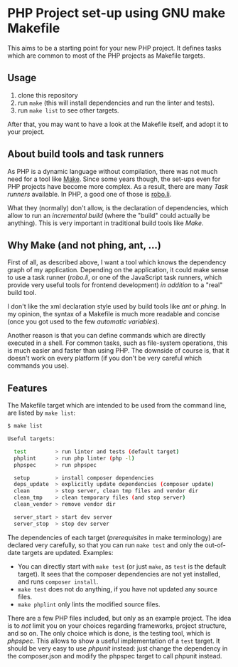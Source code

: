 PHP Project set-up using GNU make Makefile
=========================================

This aims to be a starting point for your
new PHP project. It defines tasks which
are common to most of the PHP projects
as Makefile targets.

Usage
--------

1. clone this repository
2. run `make` (this will install dependencies and run the linter and tests).
3. run `make list` to see other targets.

After that, you may want to have a look at the Makefile itself,
and adopt it to your project.

About build tools and task runners
----------------------------------

As PHP is a dynamic language without
compilation, there was not much need
for a tool like [Make](https://www.gnu.org/software/make/).
Since some years though, the set-ups
even for PHP projects have become more
complex. As a result, there are many
*Task runners* available. In PHP, a
good one of those is [robo.li](http://robo.li/).

What they (normally) don't allow, is the
declaration of dependencies, which allow
to run an *incremental build* (where the "build"
could actually be anything). This is very
important in traditional build tools like *Make*.

Why Make (and not phing, ant, ...)
----------------------------------

First of all, as described above, I want a tool which
knows the dependency graph of my application. Depending
on the application, it could make sense to use a
task runner (*robo.li*, or one of the JavaScript task
runners, which provide very useful tools for frontend
development) *in addition* to a "real" build tool.

I don't like the xml declaration style used by
build tools like *ant* or *phing*. In my opinion,
the syntax of a Makefile is much more readable and
concise (once you got used to the few *automatic variables*).

Another reason is that you can define commands which are
directly executed in a shell. For common tasks, such as
file-system operations, this is much easier and faster
than using PHP. The downside of course is, that it
doesn't work on every platform (if you don't be very
careful which commands you use).

Features
----------

The Makefile target which are intended to be used from the
command line, are listed by `make list`:

```sh
$ make list

Useful targets:

  test         > run linter and tests (default target)
  phplint      > run php linter (php -l)
  phpspec      > run phpspec

  setup        > install composer dependencies
  deps_update  > explicitly update dependencies (composer update)
  clean        > stop server, clean tmp files and vendor dir
  clean_tmp    > clean temporary files (and stop server)
  clean_vendor > remove vendor dir

  server_start > start dev server
  server_stop  > stop dev server
```

The dependencies of each target (*prerequisites* in make terminology)
are declared very carefully, so that you can run `make test` and
only the out-of-date targets are updated. Examples:

* You can directly start with `make test` (or just `make`, as `test`
  is the default target). It sees that the composer dependencies
  are not yet installed, and runs `composer install`.
* `make test` does not do anything, if you have not updated any
  source files.
* `make phplint` only lints the modified source files.

There are a few PHP
files included, but only as an example project. The idea
is to *not* limit you on your choices regarding frameworks,
project structure, and so on. The only choice which is done,
is the testing tool, which is *phpspec*. This allows
to show a useful implementation of a `test` target.
It should be very easy to use *phpunit* instead: just
change the dependency in the composer.json and modify
the phpspec target to call phpunit instead.

